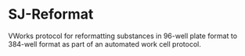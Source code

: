 # SJ-Reformat
VWorks protocol for reformatting substances in 96-well plate format to 384-well format as part of an automated work cell protocol.
